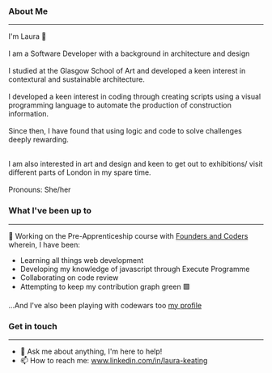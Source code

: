 ### About Me

---
I'm Laura 👋
<br>
<br>
I am a Software Developer with a background in architecture and design
<br>
<br>
I studied at the Glasgow School of Art and developed a keen interest in contextural and sustainable architecture. 
<br>
<br>
I developed a keen interest in coding through creating scripts using a visual programming language to automate the production of construction information.
<br>
<br>
Since then, I have found that using logic and code to solve challenges deeply rewarding. 
<br>
<br>

I am also interested in art and design and keen to get out to exhibitions/ visit different parts of London in my spare time. 
<br>
<br>
Pronouns: She/her


### What I've been up to
---

🔭 Working on the Pre-Apprenticeship course with [Founders and Coders](https://www.foundersandcoders.com/skills-bootcamp/) wherein, I have been:

- Learning all things web development 
- Developing my knowledge of javascript through Execute Programme
- Collaborating on code review
- Attempting to keep my contribution graph green 🟩 

...And I've also been playing with codewars too [my profile](https://www.codewars.com/users/LauraK0)


### Get in touch
---

- 💬 Ask me about anything, I'm here to help!
- 📫 How to reach me: www.linkedin.com/in/laura-keating
